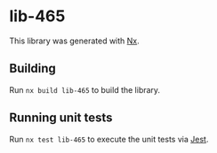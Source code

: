 # lib-465

This library was generated with [Nx](https://nx.dev).

## Building

Run `nx build lib-465` to build the library.

## Running unit tests

Run `nx test lib-465` to execute the unit tests via [Jest](https://jestjs.io).
